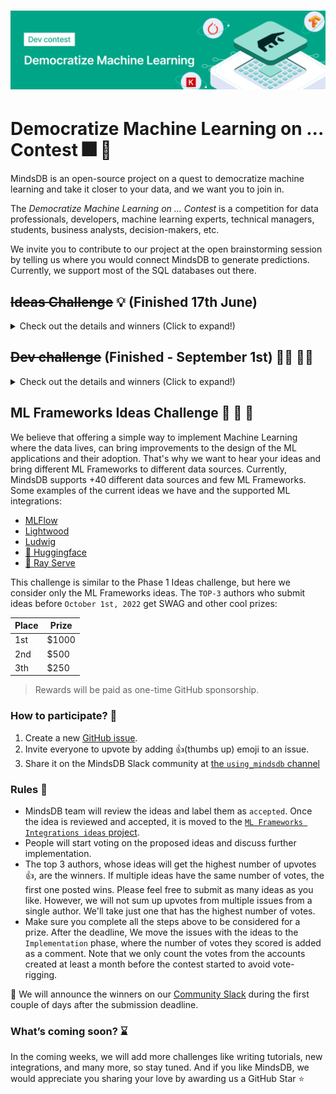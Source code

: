 <h1 align="center">
	<img width="1500" src="/assets/dev-contest.png" alt="MindsDB">
	<br>
</h1>

# Democratize Machine Learning on ... Contest 🎆 🎉

MindsDB is an open-source project on a quest to democratize machine learning and take it closer to your data, and we want you to join in. 

The *Democratize Machine Learning on ... Contest* is a competition for data professionals, developers, machine learning experts, technical managers, students, business analysts, decision-makers, etc.

We invite you to contribute to our project at the open brainstorming session by telling us where you would connect MindsDB to generate predictions. Currently, we support most of the SQL databases out there.

## ~~Ideas Challenge~~ 💡 (Finished 17th June)

<details>
  <summary> Check out the details and winners (Click to expand!)</summary>

Propose an idea of integrations that MindsDB should support. These could be database platforms, ML frameworks, API integrations, etc. We leave it to your imagination!

#### Rewards 🏅

The `TOP-3` authors who submit ideas before `June 17th, 2022` get SWAG and other cool prizes.

| Place | Prize|
--------|--------
| 1st| $1000|
| 2nd| $500|
| 3th| $250|

> Rewards will be paid as one-time GitHub sponsorships.

### How to participate? 🏁

1. Create a new [GitHub issue](https://github.com/mindsdb/mindsdb/issues/new?assignees=&labels=integration%2Cenhancement&template=integrations_contest.yaml&title=%5BNew+Integration%5D%3A+).
2. Invite everyone to upvote by adding 👍(thumbs up) emoji to your issue.
3. Share it on the MindsDB Slack community at [the `using_mindsdb` channel](https://join.slack.com/share/enQtMzU5ODc5OTMzMDYzMC1iYzc1MmFkMjY0MDQ0MmM0OTM2ZWY0MzU2NWY2NjBmM2I5MjZlN2JlZDIzN2M4MzQwNzY3MzJhMjJmNjcyYWM1).
4. [Fork MindsDB repository](https://github.com/mindsdb/mindsdb/fork) (optional).
5. Commit the basic structure for the new integration (optional):
	 * [ ] Add a new integration directory under `integrations`.
	 * [ ] Add `__about__.py` file containing all variables as this example.
	 * [ ] Add empty `tests` directory.
	 * [ ] Add empty `__init__.py` file.
6. Make a Pull Request to MindsDB Repository from your fork and tag the idea issue.

### Rules 🚥

* MindsDB team will review the ideas and label them as `accepted`. Once an idea is reviewed and accepted, it is moved to the [`Integrations ideas` project](https://github.com/mindsdb/mindsdb/projects/9). 
* People will start voting on the proposed ideas and discuss further implementation.
* The top 3 authors, whose ideas will get the highest number of upvotes 👍, are the winners. If multiple ideas have the same number of votes, the first one posted wins. Please feel free to submit as many ideas as you like. However, we will not sum up upvotes from multiple issues from a single author. We'll take just one that has the highest number of votes. 
* Make sure you complete all the steps above to be considered for a prize. After the deadline, we move the issues with the ideas to the `Implementation ideas` phase, where the number of votes they scored is added as a comment. Note that we only count the votes from the accounts created at least a month before the contest started to avoid vote-rigging.

📣 ~~We will announce the winners on our [Community Slack](https://mindsdb.com/joincommunity) during the first couple of days after the submission deadline.~~

📢 🎉
* 1st Prize 🥇: $1,000 for [Supabase integration](https://github.com/mindsdb/mindsdb/issues/2315) opened by Ditmar Chetelev with 60 :+1:
* 2nd Prize 🥈: $500 for [Integration for open-source ORM Prisma](https://github.com/mindsdb/mindsdb/issues/2361) opened by Arman Chand with 57 :+1:
* 3rd Prize 🥉: $250 for [Integration as a Marketplace App for leading Cloud Providers](https://github.com/mindsdb/mindsdb/issues/2342) opened by Rutam Prita Mishra with 55 :+1:
	
</details>


## ~~Dev challenge~~ (Finished - September 1st) 👩‍💻 👨‍💻 

<details>
  <summary> Check out the details and winners (Click to expand!)</summary>
  
In the `Ideas challenge`, MindsDB community members have shared 53 ideas. In this challenge, we will implement them. To participate, check out the [ideas dashboard](https://github.com/mindsdb/mindsdb/projects/9) and follow the rules. If you want to work on an integration that is not included in the list, feel free to [open a new issue](https://github.com/mindsdb/mindsdb/issues/new?assignees=&labels=integration%2Cenhancement&template=integrations_contest.yaml&title=%5BNew+Integration%5D%3A+) that we'll assign to you.

#### Rewards 🏅

For every integration created, you win `USD 200` and [SWAG](https://mindsdb.com/community/). If you create more than 3 integrations, you get an additional `USD 200`. We will pay out the rewards as a [GitHub Sponsorships](https://github.com/sponsors) or a bank transfer if GitHub Sponsorship is not available in your country.

### How to participate? 🏁

1. Comment on the integration you want to start implementing, so the MindsDB team can assign that issue to you.
> If you don't commit anything within five days, the issue may be assigned to someone else.
2. [Fork MindsDB repository](https://github.com/mindsdb/mindsdb/fork) and start coding.
3. Check the [Build new integration docs](https://docs.mindsdb.com/contribute/integrations/).
3. Join our [Slack community](https://mindsdb.com/joincommunity) to discuss and ask questions.

### Rules 🚥

Here are the requirements for an implementation to be accepted.
* Fully working integration.
* Tests to demonstrate that integration works.
* Documentation (`README` file)
    * Description
    * Required configuration
    * How to run tests
    
> You can only work on one integration at a time. Once you submit the PR, you can start working on another integration. To win a prize, the PR must be submitted and merged before September 1st, 2022.

</details>

## ML Frameworks Ideas Challenge 📖 📝 🚧

We believe that offering a simple way to implement Machine Learning where the data lives, can bring improvements to the design of the ML applications and their adoption. That's why we want to hear your ideas and bring different ML Frameworks to different data sources. Currently, MindsDB supports +40 different data sources and few ML Frameworks. Some examples of the current ideas we have and the supported ML integrations:

* [MLFlow](https://github.com/mindsdb/mindsdb/tree/staging/mindsdb/integrations/handlers/mlflow_handler)
* [Lightwood](https://github.com/mindsdb/mindsdb/tree/staging/mindsdb/integrations/handlers/lightwood_handler)
* [Ludwig](https://github.com/mindsdb/mindsdb/tree/staging/mindsdb/integrations/handlers/ludwig_handler)
* [🚧 Huggingface]() 
* [🚧 Ray Serve ]()

This challenge is similar to the Phase 1 Ideas challenge, but here we consider only the ML Frameworks ideas. The `TOP-3` authors who submit ideas before `October 1st, 2022` get SWAG and other cool prizes:

| Place | Prize|
--------|--------
| 1st| $1000|
| 2nd| $500|
| 3th| $250|

> Rewards will be paid as one-time GitHub sponsorship.

### How to participate? 🏁

1. Create a new [GitHub issue](https://github.com/mindsdb/mindsdb/issues/new?assignees=&labels=integration%2Cenhancement&template=integrations_contest.yaml&title=%5BNew+Integration%5D%3A+).
2. Invite everyone to upvote by adding 👍(thumbs up) emoji to an issue.
3. Share it on the MindsDB Slack community at [the `using_mindsdb` channel](https://join.slack.com/share/enQtMzU5ODc5OTMzMDYzMC1iYzc1MmFkMjY0MDQ0MmM0OTM2ZWY0MzU2NWY2NjBmM2I5MjZlN2JlZDIzN2M4MzQwNzY3MzJhMjJmNjcyYWM1)

### Rules 🚥

* MindsDB team will review the ideas and label them as `accepted`. Once the idea is reviewed and accepted, it is moved to the [`ML Frameworks Integrations ideas` project](https://github.com/mindsdb/mindsdb/projects/10). 
* People will start voting on the proposed ideas and discuss further implementation. 
* The top 3 authors, whose ideas will get the highest number of upvotes 👍, are the winners. If multiple ideas have the same number of votes, the first one posted wins. Please feel free to submit as many ideas as you like. However, we will not sum up upvotes from multiple issues from a single author. We'll take just one that has the highest number of votes. 
* Make sure you complete all the steps above to be considered for a prize. After the deadline, We move the issues with the ideas to the `Implementation` phase, where the number of votes they scored is added as a comment. Note that we only count the votes from the accounts created at least a month before the contest started to avoid vote-rigging.

📣 We will announce the winners on our [Community Slack](https://mindsdb.com/joincommunity) during the first couple of days after the submission deadline.

### What’s coming soon? ⌛

In the coming weeks, we will add more challenges like writing tutorials, new integrations, and many more, so stay tuned. And if you like MindsDB, we would appreciate you sharing your love by awarding us a GitHub Star ⭐
